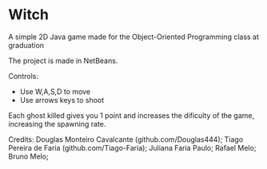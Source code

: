 # Witch
A simple 2D Java game made for the Object-Oriented Programming class at graduation

The project is made in NetBeans.

Controls:
 - Use W,A,S,D to move
 - Use arrows keys to shoot

Each ghost killed gives you 1 point and increases the dificulty of the game, increasing the spawning rate.

Credits:
  Douglas Monteiro Cavalcante (github.com/Douglas444);
  Tiago Pereira de Faria (github.com/Tiago-Faria);
  Juliana Faria Paulo;
  Rafael Melo;
  Bruno Melo;
  
